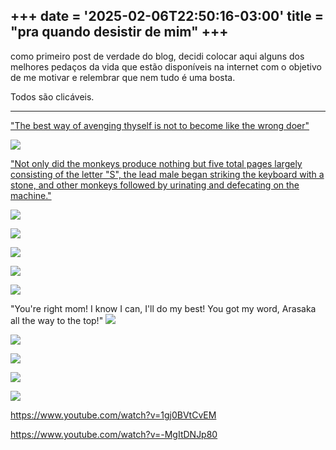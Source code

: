 +++
date = '2025-02-06T22:50:16-03:00'
title = "pra quando desistir de mim"
+++
---
como primeiro post de verdade do blog, decidi colocar aqui alguns dos melhores pedaços da vida que estão disponíveis na internet com o objetivo de me motivar e relembrar que nem tudo é uma bosta.

Todos são clicáveis.

---


["The best way of avenging thyself is not to become like the wrong doer"](https://classics.mit.edu/Antoninus/meditations.6.six.html)

[![](/quando/rh.png)](https://www.youtube.com/watch?v=DWuAn6C8Mfc)

["Not only did the monkeys produce nothing but five total pages largely consisting of the letter "S", the lead male began striking the keyboard with a stone, and other monkeys followed by urinating and defecating on the machine."](https://en.wikipedia.org/wiki/Infinite_monkey_theorem#Actual_monkeys)

[![](/quando/george.png)](https://www.youtube.com/watch?v=_BFIRgn9OLI)

[![](/quando/eri.png)](https://mangadex.org/title/c9926df8-a200-40ba-8c05-0f5b375180c9/sayonara-eri)

[![](/quando/andor.png)](https://www.youtube.com/watch?v=TKB67KzjO4A)

[![](/quando/orb.png)](https://www.youtube.com/watch?v=qsCH94veYjY)

[![](/quando/mob.png)](https://www.youtube.com/watch?v=VWR_hTC4A98)

"You're right mom! I know I can, I'll do my best! You got my word, Arasaka all the way to the top!"
[![](/quando/ER.png)](https://www.youtube.com/watch?v=KvMY1uzSC1E)

[![](/quando/wlookback.png)](https://mangadex.org/title/ba7908db-5c9e-4f78-9fc1-3b3581f752e9/look-back)

[![](/quando/jjk.png)](https://www.youtube.com/watch?v=901o9QSXqAA)

[![](/quando/yotsuba.png)](https://mangadex.org/title/58be6aa6-06cb-4ca5-bd20-f1392ce451fb/yotsubaw)

[![](/quando/titans.png)](https://www.youtube.com/watch?v=5fEzYVf00PA)


https://www.youtube.com/watch?v=1gj0BVtCvEM

https://www.youtube.com/watch?v=-MgItDNJp80